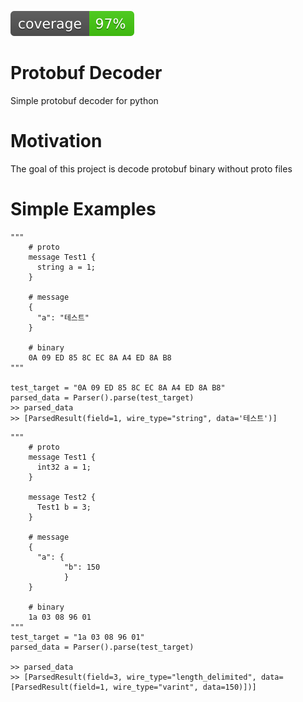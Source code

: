 ![Test Coverage](coverage.svg)

# Protobuf Decoder
Simple protobuf decoder for python


# Motivation
The goal of this project is decode protobuf binary without proto files


# Simple Examples
```
"""
    # proto
    message Test1 {
      string a = 1;
    }

    # message
    {
      "a": "테스트"
    }

    # binary
    0A 09 ED 85 8C EC 8A A4 ED 8A B8
"""

test_target = "0A 09 ED 85 8C EC 8A A4 ED 8A B8"
parsed_data = Parser().parse(test_target)
>> parsed_data
>> [ParsedResult(field=1, wire_type="string", data='테스트')]
```


```
"""
    # proto
    message Test1 {
      int32 a = 1;
    }

    message Test2 {
      Test1 b = 3;
    }

    # message
    {
      "a": {
            "b": 150
            }
    }

    # binary
    1a 03 08 96 01
"""
test_target = "1a 03 08 96 01"
parsed_data = Parser().parse(test_target)

>> parsed_data
>> [ParsedResult(field=3, wire_type="length_delimited", data=[ParsedResult(field=1, wire_type="varint", data=150)])]
```
